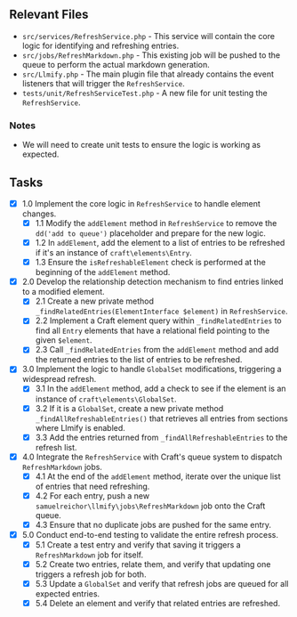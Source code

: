 ## Relevant Files

- `src/services/RefreshService.php` - This service will contain the core logic for identifying and refreshing entries.
- `src/jobs/RefreshMarkdown.php` - This existing job will be pushed to the queue to perform the actual markdown generation.
- `src/Llmify.php` - The main plugin file that already contains the event listeners that will trigger the `RefreshService`.
- `tests/unit/RefreshServiceTest.php` - A new file for unit testing the `RefreshService`.

### Notes

- We will need to create unit tests to ensure the logic is working as expected.

## Tasks

- [x] 1.0 Implement the core logic in `RefreshService` to handle element changes.
  - [x] 1.1 Modify the `addElement` method in `RefreshService` to remove the `dd('add to queue')` placeholder and prepare for the new logic.
  - [x] 1.2 In `addElement`, add the element to a list of entries to be refreshed if it's an instance of `craft\elements\Entry`.
  - [x] 1.3 Ensure the `isRefreshableElement` check is performed at the beginning of the `addElement` method.
- [x] 2.0 Develop the relationship detection mechanism to find entries linked to a modified element.
  - [x] 2.1 Create a new private method `_findRelatedEntries(ElementInterface $element)` in `RefreshService`.
  - [x] 2.2 Implement a Craft element query within `_findRelatedEntries` to find all `Entry` elements that have a relational field pointing to the given `$element`.
  - [x] 2.3 Call `_findRelatedEntries` from the `addElement` method and add the returned entries to the list of entries to be refreshed.
- [x] 3.0 Implement the logic to handle `GlobalSet` modifications, triggering a widespread refresh.
  - [x] 3.1 In the `addElement` method, add a check to see if the element is an instance of `craft\elements\GlobalSet`.
  - [x] 3.2 If it is a `GlobalSet`, create a new private method `_findAllRefreshableEntries()` that retrieves all entries from sections where Llmify is enabled.
  - [x] 3.3 Add the entries returned from `_findAllRefreshableEntries` to the refresh list.
- [x] 4.0 Integrate the `RefreshService` with Craft's queue system to dispatch `RefreshMarkdown` jobs.
  - [x] 4.1 At the end of the `addElement` method, iterate over the unique list of entries that need refreshing.
  - [x] 4.2 For each entry, push a new `samuelreichor\llmify\jobs\RefreshMarkdown` job onto the Craft queue.
  - [x] 4.3 Ensure that no duplicate jobs are pushed for the same entry.
- [x] 5.0 Conduct end-to-end testing to validate the entire refresh process.
  - [x] 5.1 Create a test entry and verify that saving it triggers a `RefreshMarkdown` job for itself.
  - [x] 5.2 Create two entries, relate them, and verify that updating one triggers a refresh job for both.
  - [x] 5.3 Update a `GlobalSet` and verify that refresh jobs are queued for all expected entries.
  - [x] 5.4 Delete an element and verify that related entries are refreshed.
